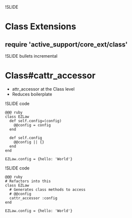 !SLIDE
# Class Extensions
## require 'active_support/core\_ext/class'

!SLIDE bullets incremental
# Class#cattr_accessor

* attr_accessor at the Class level
* Reduces boilerplate

!SLIDE code
    
    @@@ ruby
    class EZLaw
      def self.config=(config)
        @@config = config
      end

      def self.config
        @@config || {}
      end
    end
    
    EZLaw.config = {hello: 'World'}

!SLIDE code

    @@@ ruby
    # Refactors into this
    class EZLaw
      # Generates class methods to access 
      # @@config
      cattr_accessor :config
    end

    EZLaw.config = {hello: 'World'}
